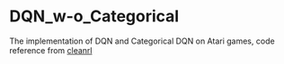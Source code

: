# DQN_w-o_Categorical
The implementation of DQN and Categorical DQN on Atari games, code reference from [cleanrl](https://github.com/vwxyzjn/cleanrl)
